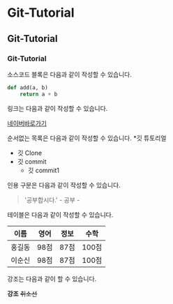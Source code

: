 # Git-Tutorial
## Git-Tutorial
### Git-Tutorial

소스코드 블록은 다음과 같이 작성할 수 있습니다.
```python
def add(a, b)
    return a + b
```

링크는 다음과 같이 작성할 수 있습니다.

[네이버바로가기](https://naver.com)

순서없는 목록은 다음과 같이 작성할 수 있습니다.
*깃 튜토리얼
  * 깃 Clone
  * 깃 commit
    * 깃 commit1
 
인용 구문은 다음과 같이 작성할 수 있습니다.

> '공부합시다.' - 공부 -

테이블은 다음과 같이 작성할 수 있습니다.

이름|영어|정보|수학
---|---|---|---|
홍길동|98점|87점|100점|
이순신|98점|87점|100점|

강조는 다음과 같이 할 수 있습니다.

**강조** ~~취소선~~
